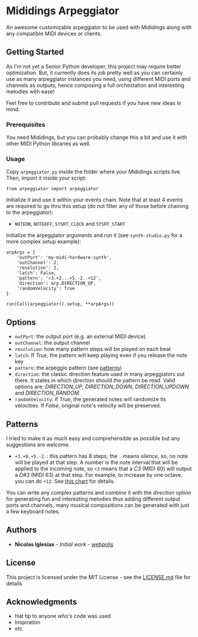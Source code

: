# Mididings Arpeggiator

An awesome customizable arpeggiator to be used with Mididings along with any compatible MIDI devices or clients.

## Getting Started

As I'm not yet a Senior Python developer, this project may require better optimization. But, it currently does its job pretty well as you 
can certainly use as many arpeggiator instances you need, using different MIDI ports and channels as outputs, hence composing a full orchestation and interesting melodies with ease!

Feel free to contribute and submit pull requests if you have new ideas in mind.

### Prerequisites

You need Mididings, but you can probably change this a bit and use it with other MIDI Python libraries as well.

### Usage

Copy `arpeggiator.py` inside the folder where your Mididings scripts live. Then, import it inside your script:

```
from arpeggiator import arpeggiator
```

Initialize it and use it within your events chain. Note that at least 4 events are required to go thru this setup (do not filter any of those before chaining to the arpeggiator):

* `NOTEON`, `NOTEOFF`, `SYSRT_CLOCK` and `SYSRT_START`

Initialize the arpeggiator arguments and run it (see `synth-studio.py` for a more complex setup example):

```
arpArgs = {
    'outPort': 'my-midi-hardware-synth',
    'outChannel': 2,
    'resolution': 2,
    'latch': False,
    'pattern': '+3.+2...+5.-2..+12',
    'direction': arp.DIRECTION_UP,
    'randomVelocity': True
}

run(Call(arpeggiator().setup, **arpArgs))
```

## Options

* `outPort`: the output port (e.g. an external MIDI device)
* `outChannel`: the output channel
* `resolution`: how many pattern steps will be played on each beat
* `latch`: If _True_, the pattern will keep playing even if you release the note key
* `pattern`: the arpeggio pattern (see [patterns](#patterns))
* `direction`: the classic direction feature used in many arpeggiators out there. It states in which direction should the pattern be read. Valid options are: _DIRECTION_UP_, _DIRECTION_DOWN_, _DIRECTION_UPDOWN_ and _DIRECTION_RANDOM_.
* `randomVelocity`: if _True_, the generated notes will randomize its velocities. If _False_, original note's velocity will be preserved.

## <a name="patterns"></a>Patterns

I tried to make it as much easy and comprehensible as possible but any suggestions are welcome.

* `+3.+0.+5.-2.`: this pattern has 8 steps; the `.` means _silence_, so, no note will be played at that step. A number is the note interval that will be applied to the incoming note, so `+3` means that a *C3* (MIDI 60) will output a *D#3* (MIDI 63) at that step. For example, to increase by one octave, you can do `+12`. See [this chart](http://computermusicresource.com/midikeys.html) for details.

You can write any complex patterns and combine it with the *direction* option for generating fun and interesting melodies thus adding different output ports and channels, many musical compositions can be generated with just a few keyboard notes.

## Authors

* **Nicolas Iglesias** - *Initial work* - [webpolis](https://github.com/webpolis)

## License

This project is licensed under the MIT License - see the [LICENSE.md](LICENSE.md) file for details

## Acknowledgments

* Hat tip to anyone who's code was used
* Inspiration
* etc
